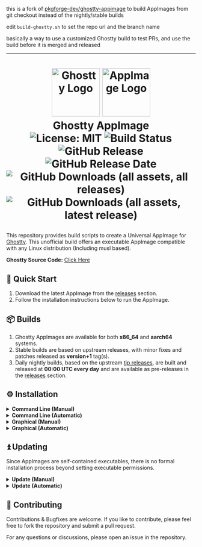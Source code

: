 
this is a fork of [pkgforge-dev/ghostty-appimage](https://github.com/pkgforge-dev/ghostty-appimage) to build AppImages from git checkout instead of the nightly/stable builds

edit `build-ghostty.sh` to set the repo url and the branch name

basically a way to use a customized Ghostty build to test PRs, and use the build before it is merged and released

---

<h1><p align="center">
  <img src="./assets/ghostty.png" alt="Ghostty Logo" width="128">
  <img src="./assets/appimage.png" alt="AppImage Logo" width="128">
  <br>Ghostty AppImage<br>
  <img src="https://img.shields.io/badge/License-MIT-blue.svg" alt="License: MIT">
  <img src="https://github.com/pkgforge-dev/ghostty-appimage/actions/workflows/ci.yaml/badge.svg" alt="Build Status">
  <img src="https://img.shields.io/github/v/release/pkgforge-dev/ghostty-appimage" alt="GitHub Release">
  <img src="https://img.shields.io/github/release-date/pkgforge-dev/ghostty-appimage" alt="GitHub Release Date">
  <img src="https://img.shields.io/github/downloads/pkgforge-dev/ghostty-appimage/total" alt="GitHub Downloads (all assets, all releases)">
  <img src="https://img.shields.io/github/downloads/pkgforge-dev/ghostty-appimage/latest/total" alt="GitHub Downloads (all assets, latest release)">
</p></h1>

This repository provides build scripts to create a Universal AppImage for [Ghostty](https://ghostty.org/). This unofficial build offers an executable AppImage compatible with any Linux distribution (Including musl based).

**Ghostty Source Code:** [Click Here](https://github.com/ghostty-org/ghostty)

## 🚀 Quick Start

1. Download the latest AppImage from the [releases](https://github.com/pkgforge-dev/ghostty-appimage/releases) section.
2. Follow the installation instructions below to run the AppImage.

## 📦 Builds

1. Ghostty AppImages are available for both **x86_64** and **aarch64** systems.
1. Stable builds are based on upstream releases, with minor fixes and patches released as **version+1** tag(s).
1. Daily nightly builds, based on the upstream [tip releases](https://github.com/ghostty-org/ghostty/releases/tag/tip), are built and released at **00:00 UTC every day** and are available as pre-releases in the [releases](https://github.com/pkgforge-dev/ghostty-appimage/releases/tag/tip) section.

## ⚙️ Installation

<details>
  <summary><b>Command Line (Manual)</b></summary>

Run the following commands in your terminal:

```bash
# Download the latest AppImage package from releases
wget https://github.com/pkgforge-dev/ghostty-appimage/releases/download/${VERSION}/Ghostty-${VERSION}-${ARCH}.AppImage

# Make the AppImage executable
chmod +x Ghostty-${VERSION}-${ARCH}.AppImage

# Run the AppImage
./Ghostty-${VERSION}-${ARCH}.AppImage

# Optionally, add the AppImage to your PATH for easier access

# With sudo for system wide availability
sudo install ./Ghostty-${VERSION}-${ARCH}.AppImage /usr/local/bin/ghostty

# Without sudo, XDG base spec mandate
install ./Ghostty-${VERSION}-${ARCH}.AppImage $HOME/.local/bin/ghostty

# Now you can run Ghostty from anywhere using the command:
ghostty
```

</details>

<details>
  <summary><b>Command Line (Automatic)</b></summary>

Ghostty AppImage can be accessed through [**Soar**](https://github.com/pkgforge/soar) or [**AM**](https://github.com/ivan-hc/AM)/[**AppMan**](https://github.com/ivan-hc/AppMan). These tools automate the installation process, configure the PATH, and integrate with your desktop environment when installing AppImages.

1. Using [**Soar**](https://github.com/pkgforge/soar)

   ```bash
   # Install
   soar install ghostty

   # Upgrade
   soar update ghostty

   # Uninstall
   soar remove ghostty
   ```

1. Using [**AM**](https://github.com/ivan-hc/AM) or [**AppMan**](https://github.com/ivan-hc/AppMan) _(Choose one as appropriate)_

   ```bash
   # Install
   am -i ghostty

   # Upgrade
   am -u ghostty

   # Uninstall
   am -r ghostty
   ```

_Note: Ensure you have the necessary permissions to run these commands. For more detailed usage, refer to the documentation of each tool._

</details>

<details>
  <summary><b>Graphical (Manual)</b></summary>

1. Download the latest AppImage package from the [releases](https://github.com/pkgforge-dev/ghostty-appimage/releases) section.
2. Locate the downloaded file in your file explorer (e.g., Nautilus, Thunar, PCManFM).
3. Right-click the downloaded file and select **Properties**.
4. Navigate to the **Permissions** tab and check the box that says **Allow executing file as program/Executable as Program**.
5. Close the properties window and double-click the AppImage file to run it.

<p align="center">
  <img src="./assets/1.png" alt="Step 1" width="384" style="margin-right: 10px;">
  <img src="./assets/2.png" alt="Step 2" width="384">
</p>

</details>

<details>
  <summary><b>Graphical (Automatic)</b></summary>

Ghostty AppImage can easily be managed using graphical tools such as [AppImageLauncher](https://github.com/TheAssassin/AppImageLauncher) and [Gear Lever](https://github.com/mijorus/gearlever).

1. **Using [AppImageLauncher](https://github.com/TheAssassin/AppImageLauncher)**

   For detailed instructions, please refer to the [AppImageLauncher documentation](https://docs.appimage.org/user-guide/run-appimages.html#appimagelauncher).

   > **🛈 NOTE**
   >
   > With the launch of AppImageLauncher **v3.0.0**, you have to use the alpha pre-releases as the stable release doesn't work with the static runtime
   >
   > For more information please refer the [discussion](https://github.com/TheAssassin/AppImageLauncher/discussions/687) and the [comment](https://github.com/TheAssassin/AppImageLauncher/discussions/687#discussioncomment-12181060)

2. **Using [Gear Lever](https://github.com/mijorus/gearlever)**
   - Download the latest AppImage package from the [releases](https://github.com/pkgforge-dev/ghostty-appimage/releases) section.
   - Simply drag and drop the files from your file manager into the Gear Lever application.
   - Follow the on-screen instructions to configure the setup as a one-time installation process.

_Note: Ensure the necessary prerequsites are satisfied for these applications. For more detailed usage, refer to the documentation of each tool_

   </details>

## ⏫ Updating

Since AppImages are self-contained executables, there is no formal installation process beyond setting executable permissions.

<details>
  <summary><b>Update (Manual)</b></summary>

1. Download the latest AppImage package from the [releases](https://github.com/pkgforge-dev/ghostty-appimage/releases) section.
1. Follow the same steps as in the [Installation](#installation) section to make it executable and run it.

</details>

<details>
  <summary><b>Update (Automatic)</b></summary>

1. Use [AppImageUpdate](https://github.com/AppImageCommunity/AppImageUpdate) which reads the update information in the AppImage. This is a low level tool.
1. Use a higher level tool that uses AppImageUpdate, like [AppImageLauncher](https://github.com/TheAssassin/AppImageLauncher), [AM](https://github.com/ivan-hc/AM) or [appimaged](https://github.com/probonopd/go-appimage/blob/master/src/appimaged/README.md) daemon, these tools also automatically handle desktop integration.

</details>

## 🤝 Contributing

Contributions & Bugfixes are welcome. If you like to contribute, please feel free to fork the repository and submit a pull request.

For any questions or discussions, please open an issue in the repository.
